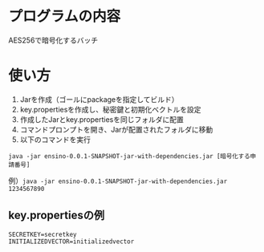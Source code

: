 # プログラムの内容
AES256で暗号化するバッチ

# 使い方
1. Jarを作成（ゴールにpackageを指定してビルド）
1. key.propertiesを作成し、秘密鍵と初期化ベクトルを設定
1. 作成したJarとkey.propertiesを同じフォルダに配置
1. コマンドプロンプトを開き、Jarが配置されたフォルダに移動
1. 以下のコマンドを実行
```
java -jar ensino-0.0.1-SNAPSHOT-jar-with-dependencies.jar [暗号化する申請番号]
```
例）`java -jar ensino-0.0.1-SNAPSHOT-jar-with-dependencies.jar 1234567890`

## key.propertiesの例
```
SECRETKEY=secretkey
INITIALIZEDVECTOR=initializedvector
```
